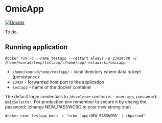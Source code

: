 # OmicApp

[![Docker](https://github.com/kstawiski/OmicApp/actions/workflows/docker.yml/badge.svg)](https://github.com/kstawiski/OmicApp/actions/workflows/docker.yml)

To do.

## Running application

```
docker run -d --name testapp --restart always -p 23424:80 -v /home/konrad/temp/testapp/:/home/app/ kstawiski/omicapp
```

- `/home/konrad/temp/testapp/` - local directory where data is kept (persistance)
- `23424` - forwarded host port to the application
- `testapp` - name of the docker container

The default login credentials to `/developer` section is - user: `app`, password: `OmicSelector`. 
For production env remember to secure it by chaing the password: (change NEW_PASSWORD to your new strong one)

```
docker exec testapp bash -c "echo 'app:NEW_PASSWORD' | chpasswd"
```
